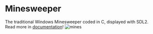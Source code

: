 # Minesweeper
The traditional Windows Minesweeper coded in C, displayed with SDL2.<br>  Read more in [documentation](https://github.com/KRobertK13/Programming1/blob/main/dokumentacio.pdf)!
![mines](https://github.com/KRobertK13/Programming1/assets/102753849/36f3e475-54d3-4655-b460-79241b68a744)
